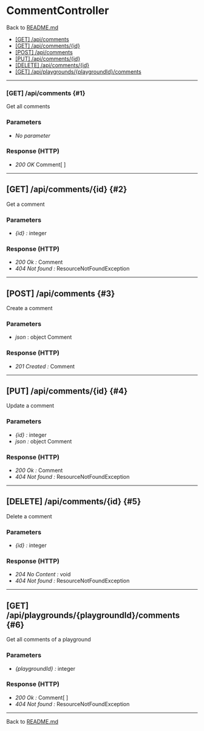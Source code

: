 # CommentController

Back to [README.md](../README.md)

- [[GET] /api/comments](#1)
- [[GET] /api/comments/\{id\}](#2)
- [[POST] /api/comments](#3)
- [[PUT] /api/comments/\{id\}](#4)
- [[DELETE] /api/comments/\{id\}](#5)
- [[GET] /api/playgrounds/\{playgroundId\}/comments](#6)

___

### [GET] /api/comments {#1}

Get all comments

### Parameters

- *No parameter*

### Response (HTTP)

- *200 OK* Comment[ ]

___

## [GET] /api/comments/\{id\} {#2}

Get a comment

### Parameters

- *\{id\} :* integer

### Response (HTTP)

- *200 Ok :* Comment
- *404 Not found :* ResourceNotFoundException

___

## [POST] /api/comments {#3}

Create a comment

### Parameters

- *json* : object Comment

### Response (HTTP)

- *201 Created :* Comment

___

## [PUT] /api/comments/\{id\} {#4}

Update a comment

### Parameters

- *\{id\} :* integer
- *json :* object Comment

### Response (HTTP)

- *200 Ok :* Comment
- *404 Not found :* ResourceNotFoundException

___

## [DELETE] /api/comments/\{id\} {#5}

Delete a comment

### Parameters

- *\{id\} :* integer

### Response (HTTP)

- *204 No Content :* void
- *404 Not found :* ResourceNotFoundException
  
___

## [GET] /api/playgrounds/\{playgroundId\}/comments {#6}

Get all comments of a playground

### Parameters

- *\{playgroundId\} :* integer

### Response (HTTP)

- *200 Ok :* Comment[ ]
- *404 Not found :* ResourceNotFoundException

___

Back to [README.md](../README.md)